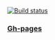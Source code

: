 [![Build status](https://ci.appveyor.com/api/projects/status/sqcwuk5e0cbtg2dm?svg=true)](https://ci.appveyor.com/project/MKSInc/statistics-test-task)
### [Gh-pages](https://mksinc.github.io/statistics-test-task/)